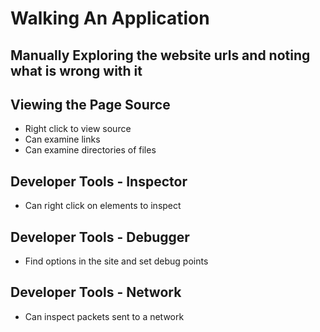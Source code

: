 # Walking An Application

## Manually Exploring the website urls and noting what is wrong with it

## Viewing the Page Source
* Right click to view source
* Can examine links
* Can examine directories of files

## Developer Tools - Inspector
* Can right click on elements to inspect

## Developer Tools - Debugger
* Find options in the site and set debug points

## Developer Tools - Network
* Can inspect packets sent to a network
